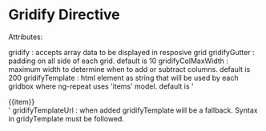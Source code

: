 Gridify Directive
====

Attributes:

gridify : accepts array data to be displayed in resposive grid
gridifyGutter : padding on all side of each grid. default is 10
gridifyColMaxWidth : maximum width to determine when to add or subtract columns. default is 200
gridifyTemplate : html element as string that will be used by each gridbox where ng-repeat uses 'items' model. default is '<div class="gridy-box item" ng-repeat="item in items track by $index" ng-model="item">{{item}}</div>'
gridifyTemplateUrl : when added gridifyTemplate will be a fallback. Syntax in gridyTemplate must be followed.
